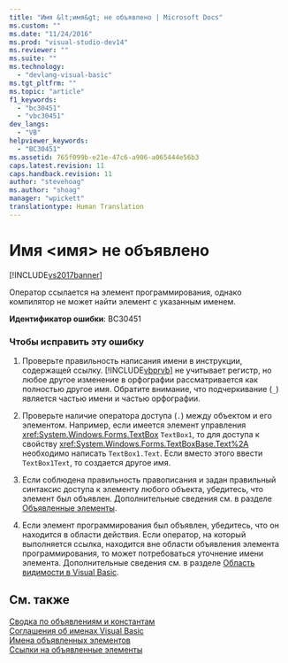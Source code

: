 ```yaml
---
title: "Имя &lt;имя&gt; не объявлено | Microsoft Docs"
ms.custom: ""
ms.date: "11/24/2016"
ms.prod: "visual-studio-dev14"
ms.reviewer: ""
ms.suite: ""
ms.technology: 
  - "devlang-visual-basic"
ms.tgt_pltfrm: ""
ms.topic: "article"
f1_keywords: 
  - "bc30451"
  - "vbc30451"
dev_langs: 
  - "VB"
helpviewer_keywords: 
  - "BC30451"
ms.assetid: 765f099b-e21e-47c6-a906-a065444e56b3
caps.latest.revision: 11
caps.handback.revision: 11
author: "stevehoag"
ms.author: "shoag"
manager: "wpickett"
translationtype: Human Translation
---
```

# Имя &lt;имя&gt; не объявлено
[!INCLUDE[vs2017banner](../../../csharp/includes/vs2017banner.md)]

Оператор ссылается на элемент программирования, однако компилятор не может найти элемент с указанным именем.  
  
 **Идентификатор ошибки**: BC30451  
  
### Чтобы исправить эту ошибку  
  
1.  Проверьте правильность написания имени в инструкции, содержащей ссылку.  [!INCLUDE[vbprvb](../../../csharp/programming-guide/concepts/linq/includes/vbprvb_md.md)] не учитывает регистр, но любое другое изменение в орфографии рассматривается как полностью другое имя.  Обратите внимание, что подчеркивание \(`_`\) является частью имени и частью орфографии.  
  
2.  Проверьте наличие оператора доступа \(`.`\) между объектом и его элементом.  Например, если имеется элемент управления <xref:System.Windows.Forms.TextBox> `TextBox1`, то для доступа к свойству <xref:System.Windows.Forms.TextBoxBase.Text%2A> необходимо написать `TextBox1.Text`.  Если вместо этого ввести `TextBox1Text`, то создается другое имя.  
  
3.  Если соблюдена правильность правописания и задан правильный синтаксис доступа к элементу любого объекта, убедитесь, что элемент был объявлен.  Дополнительные сведения см. в разделе [Объявленные элементы](../../../visual-basic/programming-guide/language-features/declared-elements/index.md).  
  
4.  Если элемент программирования был объявлен, убедитесь, что он находится в области действия.  Если оператор, на который выполняется ссылка, находится вне области объявления элемента программирования, то может потребоваться уточнение имени элемента.  Дополнительные сведения см. в разделе [Область видимости в Visual Basic](../../../visual-basic/programming-guide/language-features/declared-elements/scope.md).  
  
## См. также  
 [Сводка по объявлениям и константам](../../../visual-basic/language-reference/keywords/declarations-and-constants-summary.md)   
 [Соглашения об именах Visual Basic](../../../visual-basic/programming-guide/program-structure/naming-conventions.md)   
 [Имена объявленных элементов](../../../visual-basic/programming-guide/language-features/declared-elements/declared-element-names.md)   
 [Ссылки на объявленные элементы](../../../visual-basic/programming-guide/language-features/declared-elements/references-to-declared-elements.md)